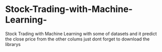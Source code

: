 # Stock-Trading-with-Machine-Learning-
Stock Trading with Machine Learning with some of datasets and it predict the close price from the other colums 
just dont forget to download the librarys
